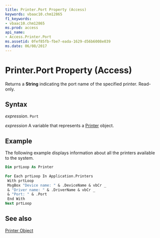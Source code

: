 ```yaml
---
title: Printer.Port Property (Access)
keywords: vbaac10.chm12865
f1_keywords:
- vbaac10.chm12865
ms.prod: access
api_name:
- Access.Printer.Port
ms.assetid: 0fef85fb-fbe7-eada-1629-d56b6008e039
ms.date: 06/08/2017
---
```



# Printer.Port Property (Access)

Returns a  **String** indicating the port name of the specified printer. Read-only.


## Syntax

 _expression_. `Port`

 _expression_ A variable that represents a [Printer](Access.Printer.md) object.


## Example

The following example displays information about all the printers available to the system.


```vb
Dim prtLoop As Printer 
 
For Each prtLoop In Application.Printers 
 With prtLoop 
 MsgBox "Device name: " & .DeviceName & vbCr _ 
 & "Driver name: " & .DriverName & vbCr _ 
 & "Port: " & .Port 
 End With 
Next prtLoop
```


## See also


[Printer Object](Access.Printer.md)

